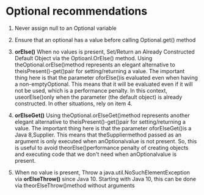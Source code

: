 # Optional recommendations

1. Never assign null to an Optional variable

2. Ensure that an optional has a value before calling Optional.get() method

3. **orElse()** When no values is present, Set/Return an Already Constructed Default Object via the Optioanl.OrElse() method.
Using theOptional.orElse()method represents an elegant alternative to theisPresent()-get()pair for setting/returning a value. The important thing here is that the parameter oforElse()is evaluated even when having a non-emptyOptional. This means that it will be evaluated even if it will not be used, which is a performance penalty. In this context, useorElse()only when the parameter (the default object) is already constructed. In other situations, rely on item 4.

4. **orElseGet()** Using theOptional.orElseGet()method represents another elegant alternative to theisPresent()-get()pair for setting/returning a value. The important thing here is that the parameter oforElseGet()is a Java 8,Supplier. This means that theSuppliermethod passed as an argument is only executed when anOptionalvalue is not present. So, this is useful to avoid theorElse()performance penalty of creating objects and executing code that we don't need when anOptionalvalue is present.

5. When no value is present, Throw a java.util.NoSuchElementException via **orElseThrow()** since Java 10. Starting with Java 10, this can be done via theorElseThrow()method without arguments
